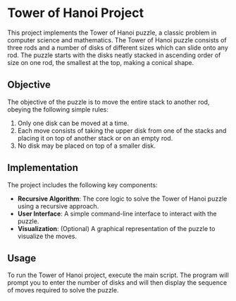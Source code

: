 # Tower of Hanoi Project

This project implements the Tower of Hanoi puzzle, a classic problem in computer science and mathematics. The Tower of Hanoi puzzle consists of three rods and a number of disks of different sizes which can slide onto any rod. The puzzle starts with the disks neatly stacked in ascending order of size on one rod, the smallest at the top, making a conical shape.

## Objective

The objective of the puzzle is to move the entire stack to another rod, obeying the following simple rules:
1. Only one disk can be moved at a time.
2. Each move consists of taking the upper disk from one of the stacks and placing it on top of another stack or on an empty rod.
3. No disk may be placed on top of a smaller disk.

## Implementation

The project includes the following key components:
- **Recursive Algorithm**: The core logic to solve the Tower of Hanoi puzzle using a recursive approach.
- **User Interface**: A simple command-line interface to interact with the puzzle.
- **Visualization**: (Optional) A graphical representation of the puzzle to visualize the moves.

## Usage

To run the Tower of Hanoi project, execute the main script. The program will prompt you to enter the number of disks and will then display the sequence of moves required to solve the puzzle.
